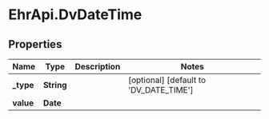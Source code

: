 # EhrApi.DvDateTime

## Properties

Name | Type | Description | Notes
------------ | ------------- | ------------- | -------------
**_type** | **String** |  | [optional] [default to &#39;DV_DATE_TIME&#39;]
**value** | **Date** |  | 


